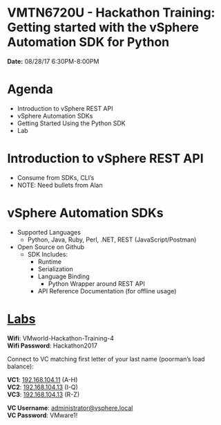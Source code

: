 # VMTN6720U - Hackathon Training: Getting started with the vSphere Automation SDK for Python
**Date:** 08/28/17 6:30PM-8:00PM

# Agenda
* Introduction to vSphere REST API
* vSphere Automation SDKs
* Getting Started Using the Python SDK
* Lab

# Introduction to vSphere REST API
* Consume from SDKs, CLI’s
* NOTE: Need bullets from Alan

# vSphere Automation SDKs
* Supported Languages
    * Python, Java, Ruby, Perl, .NET, REST (JavaScript/Postman)
* Open Source on Github
    * SDK Includes:
        * Runtime
        * Serialization
        * Language Binding
            * Python Wrapper around REST API
        * API Reference Documentation (for offline usage)

# [Labs](lab.md)

**Wifi**: VMworld-Hackathon-Training-4<br />
**Wifi Password**: Hackathon2017

Connect to VC matching first letter of your last name (poorman’s load balance):

**VC1**: [192.168.104.11](https://192.168.104.11) (A-H)<br />
**VC2**: [192.168.104.13](https://192.168.104.13) (I-Q)<br />
**VC3**: [192.168.104.13](https://192.168.104.13) (R-Z)<br />

**VC Username**: administrator@vsphere.local<br /> 
**VC Password**: VMware1!
